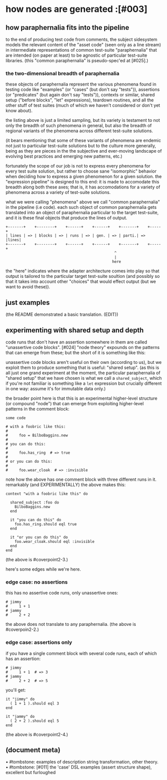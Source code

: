 # how nodes are generated :[#003]

## how paraphernalia fits into the pipeline

to the end of producing test code from comments, the subject sidesystem
models the relevant content of the "asset code" (seen only as a line
stream) in intermediate representations of common test-suite
"paraphernalia" that are intended (on paper at least) to be agnostic
of particular test-suite libraries. (this "common paraphernalia"
is pseudo-spec'ed at [#025].)



### the two-dimensional breadth of paraphernalia

these objects of paraphernalia represent the various phenomena found in
testing code like "examples" (or "cases" (but don't say "tests")),
assertions (or "predicates" (but again don't say "tests")), contexts
or similar, shared setup ("before blocks", "let" expressions), teardown
routines, and all the other stuff of test suites (much of which we
haven't considered or don't yet know about).

the listing above is just a limited sampling, but its variety is
testament to not only the breadth of such phenomena in general, but also
the breadth of regional variants of the phenomena across different
test-suite solutions.

(it bears mentioning that some of these variants of phenomena are
endemic not just to particular test-suite solutions but to the culture
more generally, being as they are pieces in the the subjective and
ever-moving landscape of evolving best practices and emerging new
patterns, etc.)

fortunately the scope of our job is not to express every phenomena for
every test suite solution, but rather to choose sane "isomorphic"
behavior when deciding how to express a given phenomenon for a given
solution. the "expression pipeline" is designed to this end: it is made
to accomodate this breadth along both these axes; that is, it
has accomodations for a variety of phenomena across a variety of
test-suite solutions.

what we were calling "phenomena" above we call "common paraphernalia" in
the pipeline (i.e code). each such object of common paraphernalia gets
translated into an object of paraphernalia particular to the target
test-suite, and it is these final objects that produce the lines of
output.


    +-------+    +--------+    +------+    +------+    +-------+    +-----+
    | lines | => | blocks | => | runs | => | gen. | => | parti.| => |lines|
    +-------+    +--------+    +------+    +------+    +-------+    +-----+
                                                     ^
                                                     |
                                                    here

the "here" indicates where the adapter architecture comes into play so
that output is tailored to the particular target test-suite soultion
(and possibly so that it takes into account other "choices" that would
effect output (but we want to avoid these)).




## just examples

(the README demonstrated a basic translation. (EDIT))




## experimenting with shared setup and depth

code runs that don't have an assertion somewhere in them are called
"unassertive code blocks". [#024] "node theory" expounds on the patterns
that can emerge from these; but the short of it is something like this:

unassertive code blocks aren't useful on their own (according to us),
but we exploit them to produce something that is useful: "shared setup".
(as this is all just one grand experiment at the moment, the particular
paraphernalia of "shared setup" that we have chosen is what we call a
`shared_subject`, which if you're not familiar is something like a `let`
expression but crucially different in one way: assume it's for immutable
data only.)

the broader point here is that this is an experimental higher-level
structure (or compound "node") that can emerge from exploiting higher-level
patterns in the comment block:

    some code

    # with a foobric like this:
    #
    #     foo = BilboBaggins.new
    #
    # you can do this:
    #
    #     foo.has_ring  # => true
    #
    # or you can do this:
    #
    #     foo.wear_cloak  # => :invisible

note how the above has one comment block with three different runs in
it. remarkably (and EXPERIMENTALLY) the above makes this:

    context "with a foobric like this" do

      shared_subject :foo do
        BilboBaggins.new
      end

      it "you can do this" do
        foo.has_ring.should eql true
      end

      it "or you can do this" do
        foo.wear_cloak.should eql :invisible
      end
    end

(the above is #coverpoint2-3.)

here's some edges while we're here.



### edge case: no assertions

this has no assertive code runs, only unassertive ones:

    # jimmy
    #     1 + 1
    # jammy
    #     2 + 2

the above does not translate to any paraphernalia.
(the above is #coverpoin2-2.)



### edge case: assertions only

if you have a single comment block with several code runs,
each of which has an assertion:

    # jimmy
    #     1 + 1  # => 3
    # jammy
    #     2 + 2  # => 5

you'll get:

    it "jimmy" do
      ( 1 + 1 ).should eql 3
    end

    it "jammy" do
      ( 2 + 2 ).should eql 5
    end

(the above is #coverpoint2-4.)








## (document meta)

• #tombstone: examples of description string transformation, other theory.
• #tombstone: [#011] the 'case' DSL examples (assert structure shape), excellent but furloughed
